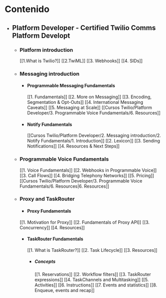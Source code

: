 # Contenido
- ## Platform Developer - Certified Twilio Comms Platform Developt
	 - ### Platform introduction
		[[1.What is Twilio?]]
		[[2.TwiML]]
		[[3. Webhooks]]
		[[4. SIDs]]
	 - ### Messaging introduction
		 - #### Programmable Messaging Fundamentals
			[[1. Fundamentals]]
			[[2. More on Messaging]]
			[[3. Encoding, Segmentation & Opt-Outs]]
			[[4. International Messaging Caveats]]
			[[5. Messaging at Scale]]
			[[Cursos Twilio/Platform Developer/3. Programmable Voice Fundamentals/6. Resources]]
		 - #### Notify Fundamentals
		 	 [[Cursos Twilio/Platform Developer/2. Messaging introduction/2. Notify Fundamentals/1. Introduction]]
		 	 [[2. Lexicon]]
		 	 [[3. Sending Notifications]]
		 	 [[4. Resources & Next Steps]]
	- ### Programmable Voice Fundamentals
		[[1. Voice Fundamentals]]
		[[2. Webhooks in Programmable Voice]]
		[[3. Call Flows]]
		[[4. Bridging Telephony Networks]]
		[[5. Pricing]]
		[[Cursos Twilio/Platform Developer/3. Programmable Voice Fundamentals/6. Resources|6. Resources]]
	- ### Proxy and TaskRouter
		- #### Proxy Fundamentals
		[[1. Motivation for Proxy]]
		[[2. Fundamentals of Proxy API]]
		[[3. Concurrency]]
		[[4. Resources]]
		- #### TaskRouter Fundamentals
			[[1. What is TaskRouter?]]
			[[2. Task Lifecycle]]
			[[3. Resources]]
			- ##### Concepts
				[[1. Reservations]]
				[[2. Workflow filters]]
				[[3. TaskRouter expressions]]
				[[4. TaskChannels and Multitasking]]
				[[5. Activities]]
				[[6. Instructions]]
				[[7. Events and statistics]]
				[[8. Enqueue, events and recap]]
				
				
		
		